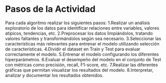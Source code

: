 # Pasos de la Actividad

Para cada algoritmo realizar los siguientes pasos:
1.Realizar un análisis exploratorio de los datos para identificar relaciones entre variables, valores atípicos, tendencias, etc.
2.Preprocesar los datos limpiándolos, tratando valores faltantes y transformándolos según sea necesario.
3.Seleccionar las características más relevantes para entrenar el modelo utilizando selección de características.
4.Dividir el dataset en Train y Test para evaluar correctamente el modelo.
5.Entrenar el modelo configurando los diferentes hiperparámetros.
6.Evaluar el desempeño del modelo en el conjunto de Test con métricas como precisión, recall, F1-score, etc.
7.Realizar las diferentes gráficas que permitan visualizar los resultados del modelo.
8.Interpretar, analizar y documentar los resultados obtenidos.
